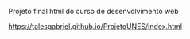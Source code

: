 Projeto final html do curso de desenvolvimento web

https://talesgabriel.github.io/ProjetoUNES/index.html
